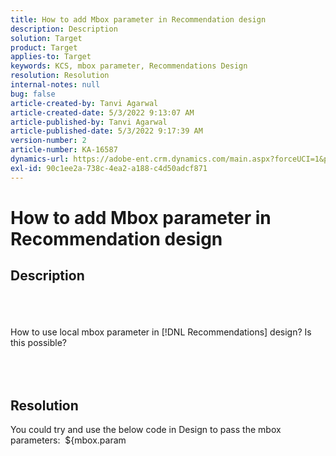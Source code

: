 ```yaml
---
title: How to add Mbox parameter in Recommendation design
description: Description
solution: Target
product: Target
applies-to: Target
keywords: KCS, mbox parameter, Recommendations Design
resolution: Resolution
internal-notes: null
bug: false
article-created-by: Tanvi Agarwal
article-created-date: 5/3/2022 9:13:07 AM
article-published-by: Tanvi Agarwal
article-published-date: 5/3/2022 9:17:39 AM
version-number: 2
article-number: KA-16587
dynamics-url: https://adobe-ent.crm.dynamics.com/main.aspx?forceUCI=1&pagetype=entityrecord&etn=knowledgearticle&id=c1d4563a-c1ca-ec11-a7b5-6045bd00dca1
exl-id: 90c1ee2a-738c-4ea2-a188-c4d50adcf871
---
```

# How to add Mbox parameter in Recommendation design

## Description

<br><br><br>How to use local mbox parameter in [!DNL Recommendations] design? Is this possible? 
<br> <br><br><br>

## Resolution


You could try and use the below code in Design to pass the mbox parameters:  \${mbox.param
